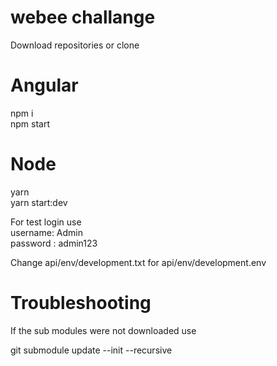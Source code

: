 # webee challange

Download repositories or clone 

# Angular 
npm i <br>
npm start

# Node
yarn<br>
yarn start:dev

For test login use <br>
username: Admin <br>
password : admin123 <br>

Change api/env/development.txt for api/env/development.env


# Troubleshooting

If the sub modules were not downloaded use

git submodule update --init --recursive
